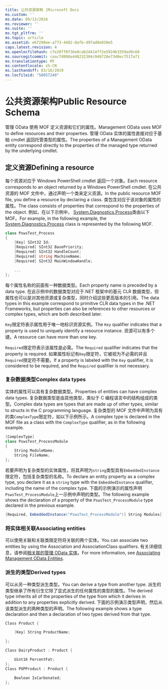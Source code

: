 ```yaml
---
title: 公共资源架构 |Microsoft Docs
ms.custom: ''
ms.date: 09/13/2016
ms.reviewer: ''
ms.suite: ''
ms.tgt_pltfrm: ''
ms.topic: article
ms.assetid: e67298ee-a773-4402-8afb-d97ad0e030e5
caps.latest.revision: 4
ms.openlocfilehash: c7e20ff0f36e8cab2d414ff2e5924b3359ad9c60
ms.sourcegitcommit: caac7d098a448232304c9d6728e7340ec7517a71
ms.translationtype: MT
ms.contentlocale: zh-CN
ms.lasthandoff: 03/16/2019
ms.locfileid: "58057240"
---
```

# <a name="public-resource-schema"></a><span data-ttu-id="a0731-102">公共资源架构</span><span class="sxs-lookup"><span data-stu-id="a0731-102">Public Resource Schema</span></span>

<span data-ttu-id="a0731-103">管理 OData 使用 MOF 定义资源和它们的属性。</span><span class="sxs-lookup"><span data-stu-id="a0731-103">Management OData uses MOF to define resources and their properties.</span></span> <span data-ttu-id="a0731-104">管理 OData 实体的属性直接对应于基础 cmdlet 返回托管类型的属性。</span><span class="sxs-lookup"><span data-stu-id="a0731-104">The properties of a Management OData entity correspond directly to the properties of the managed type returned by the underlying cmdlet.</span></span>

## <a name="defining-a-resource"></a><span data-ttu-id="a0731-105">定义资源</span><span class="sxs-lookup"><span data-stu-id="a0731-105">Defining a resource</span></span>

<span data-ttu-id="a0731-106">每个资源对应于 Windows PowerShell cmdlet 返回一个对象。</span><span class="sxs-lookup"><span data-stu-id="a0731-106">Each resource corresponds to an object returned by a Windows PowerShell cmdlet.</span></span> <span data-ttu-id="a0731-107">在公共资源的 MOF 文件中，通过声明一个类来定义资源。</span><span class="sxs-lookup"><span data-stu-id="a0731-107">In the public resource MOF file, you define a resource by declaring a class.</span></span> <span data-ttu-id="a0731-108">类包含对应于该对象的属性的属性。</span><span class="sxs-lookup"><span data-stu-id="a0731-108">The class consists of properties that correspond to the properties of the object.</span></span> <span data-ttu-id="a0731-109">例如，在以下示例中， [System.Diagnostics.Process](/dotnet/api/System.Diagnostics.Process)类由以下 MOF。</span><span class="sxs-lookup"><span data-stu-id="a0731-109">For example, in the following example, the [System.Diagnostics.Process](/dotnet/api/System.Diagnostics.Process) class is represented by the following MOF.</span></span>

```csharp
class PswsTest_Process
{
    [Key] SInt32 Id;
    [Required] SInt32 BasePriority;
    [Required] SInt32 HandleCount;
    [Required] string MachineName;
    [Required] SInt32 MainWindowHandle;

    ...
};
```

<span data-ttu-id="a0731-110">每个属性名称的前面有一种数据类型。</span><span class="sxs-lookup"><span data-stu-id="a0731-110">Each property name is preceded by a data type.</span></span> <span data-ttu-id="a0731-111">在此示例中的数据类型对应于.NET 框架中的基元 CLR 数据类型，但属性也可以是对其他资源或复杂类型，同时介绍这些更高版本的引用。</span><span class="sxs-lookup"><span data-stu-id="a0731-111">The data types in this example correspond to primitive CLR data types in the .NET Frameworks, but properties can also be references to other resources or complex types, which are both described later.</span></span>

<span data-ttu-id="a0731-112">`Key`限定符表示属性用于唯一地标识资源实例。</span><span class="sxs-lookup"><span data-stu-id="a0731-112">The `Key` qualifier indicates that a property is used to uniquely identify a resource instance.</span></span> <span data-ttu-id="a0731-113">资源可以有多个键。</span><span class="sxs-lookup"><span data-stu-id="a0731-113">A resource can have more than one key.</span></span>

<span data-ttu-id="a0731-114">`Required`限定符表示该属性是必需。</span><span class="sxs-lookup"><span data-stu-id="a0731-114">The `Required` qualifier indicates that the property is required.</span></span> <span data-ttu-id="a0731-115">如果属性标记有`Key`限定符，它被视为不必需的并且`Required`限定符不需要。</span><span class="sxs-lookup"><span data-stu-id="a0731-115">If a property is labeled with the `Key` qualifier, it is considered to be required, and the `Required` qualifier is not necessary.</span></span>

### <a name="complex-data-types"></a><span data-ttu-id="a0731-116">复杂数据类型</span><span class="sxs-lookup"><span data-stu-id="a0731-116">Complex data types</span></span>

<span data-ttu-id="a0731-117">实体的属性可以具有复杂数据类型。</span><span class="sxs-lookup"><span data-stu-id="a0731-117">Properties of entities can have complex data types.</span></span> <span data-ttu-id="a0731-118">复杂数据类型是由其他类型，类似于 C 编程语言中的结构组成的类型。</span><span class="sxs-lookup"><span data-stu-id="a0731-118">Complex data types are types that are made up of other types, similar to structs in the C programming language.</span></span> <span data-ttu-id="a0731-119">复杂类型的 MOF 文件中声明为具有的类`ComplexType`限定符，如以下示例所示。</span><span class="sxs-lookup"><span data-stu-id="a0731-119">A complex type is declared in the MOF file as a class with the `ComplexType` qualifier, as in the following example.</span></span>

```csharp
[ComplexType]
class PswsTest_ProcessModule
{
    String ModuleName;
    String FileName;
};
```

<span data-ttu-id="a0731-120">若要声明为复杂类型的实体属性，将其声明为`string`类型具有`EmbeddedInstance`限定符，包括复杂类型的名称。</span><span class="sxs-lookup"><span data-stu-id="a0731-120">To declare an entity property as a complex type, you declare it as a `string` type with the `EmbeddedInstance` qualifier, including the name of the complex type.</span></span> <span data-ttu-id="a0731-121">下面的示例演示的属性声明`PswsTest_ProcessModule`上一示例中声明的类型。</span><span class="sxs-lookup"><span data-stu-id="a0731-121">The following example shows the declaration of a property of the `PswsTest_ProcessModule` type declared in the previous example.</span></span>

```csharp
[Required, EmbeddedInstance("PswsTest_ProcessModule")] String Modules[];
```

### <a name="associating-entities"></a><span data-ttu-id="a0731-122">将实体相关联</span><span class="sxs-lookup"><span data-stu-id="a0731-122">Associating entities</span></span>

<span data-ttu-id="a0731-123">可以使用关联和关联类限定符将关联的两个实体。</span><span class="sxs-lookup"><span data-stu-id="a0731-123">You can associate two entities by using the Association and AssociationClass qualifiers.</span></span> <span data-ttu-id="a0731-124">有关详细信息，请参阅[相关联的管理 OData 实体](./associating-management-odata-entities.md)。</span><span class="sxs-lookup"><span data-stu-id="a0731-124">For more information, see [Associating Management OData Entities](./associating-management-odata-entities.md).</span></span>

### <a name="derived-types"></a><span data-ttu-id="a0731-125">派生的类型</span><span class="sxs-lookup"><span data-stu-id="a0731-125">Derived types</span></span>

<span data-ttu-id="a0731-126">可以从另一种类型派生类型。</span><span class="sxs-lookup"><span data-stu-id="a0731-126">You can derive a type from another type.</span></span> <span data-ttu-id="a0731-127">派生的类型继承了所有衍生它除了显式派生的任何属性的类型的属性。</span><span class="sxs-lookup"><span data-stu-id="a0731-127">The derived type inherits all of the properties of the type from which it derives in addition to any properties explicitly derived.</span></span> <span data-ttu-id="a0731-128">下面的示例演示类型声明，然后从该类型派生的两种类型的声明。</span><span class="sxs-lookup"><span data-stu-id="a0731-128">The following example shows a type declaration and then a declaration of two types derived from that type.</span></span>

```csharp
Class Product {

    [Key] String ProductName;

};

Class DairyProduct : Product {

    Uint16 PercentFat;
};
Class POPProduct : Product {

    Boolean IsCarbonated;
};
```